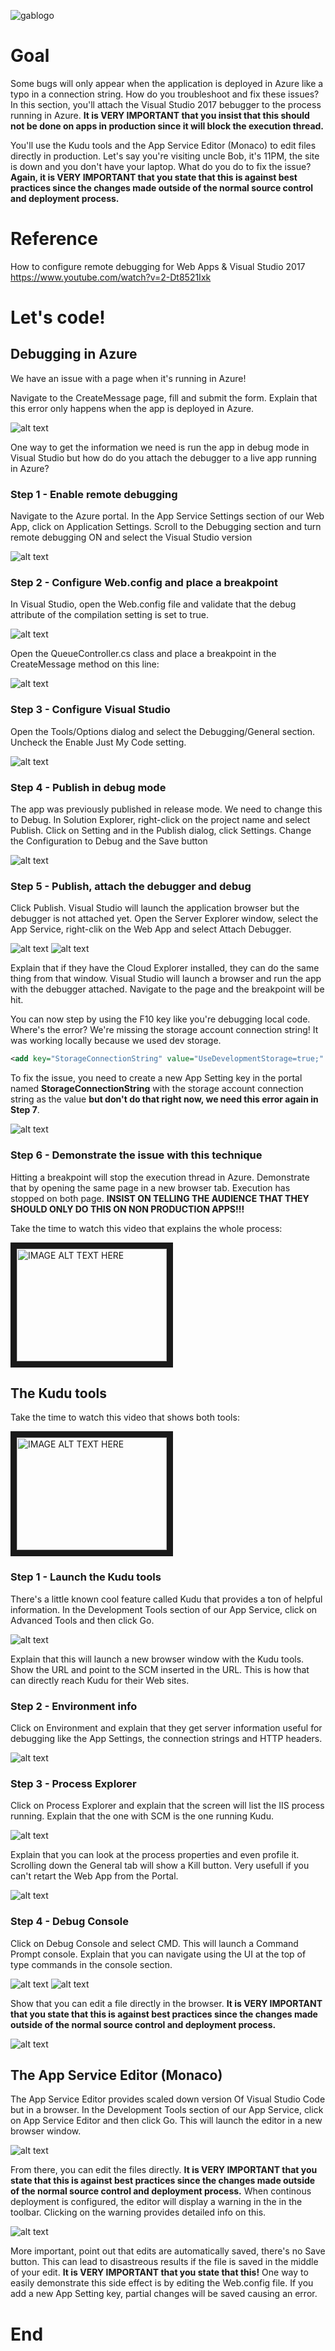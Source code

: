 ![gablogo][gablogo]
# Goal
Some bugs will only appear when the application is deployed in Azure like a typo in a connection string.  How do you troubleshoot and fix these issues?  In this section, you'll attach the Visual Studio 2017 bebugger to the process running in Azure.  **It is VERY IMPORTANT that you insist that this should not be done on apps in production since it will block the execution thread.**

You'll use the Kudu tools and the App Service Editor (Monaco) to edit files directly in production.  Let's say you're visiting uncle Bob, it's 11PM, the site is down and you don't have your laptop.  What do you do to fix the issue?  **Again, it is VERY IMPORTANT that you state that this is against best practices since the changes made outside of the normal source control and deployment process.**

# Reference
How to configure remote debugging for Web Apps & Visual Studio 2017
https://www.youtube.com/watch?v=2-Dt8521Ixk

# Let's code!
## Debugging in Azure
We have an issue with a page when it's running in Azure!

Navigate to the CreateMessage page, fill and submit the form. Explain that this error only happens when the app is deployed in Azure.

![alt text][Debug00]

One way to get the information we need is run the app in debug mode in Visual Studio but how do do you attach the debugger to a live app running in Azure?

### Step 1 - Enable remote debugging
Navigate to the Azure portal.  In the App Service Settings section of our Web App, click on Application Settings.  Scroll to the Debugging section and turn remote debugging ON and select the Visual Studio version

![alt text][Debug0]

### Step 2 - Configure Web.config and place a breakpoint
In Visual Studio, open the Web.config file and validate that the debug attribute of the compilation setting is set to true.

![alt text][Debug1]

Open the QueueController.cs class and place a breakpoint in the CreateMessage method on this line:

![alt text][Debug10]

### Step 3 - Configure Visual Studio
Open the Tools/Options dialog and select the Debugging/General section.  Uncheck the Enable Just My Code setting.

![alt text][Debug2]

### Step 4 - Publish in debug mode
The app was previously published in release mode.  We need to change this to Debug.  In Solution Explorer, right-click on the project name and select Publish.  Click on Setting and in the Publish dialog, click Settings.  Change the Configuration to Debug and the Save button

![alt text][Debug3]

### Step 5 - Publish, attach the debugger and debug
Click Publish.  Visual Studio will launch the application browser but the debugger is not attached yet.  Open the Server Explorer window, select the App Service, right-clik on the Web App and select Attach Debugger.

![alt text][Debug4]
![alt text][Debug5]

Explain that if they have the Cloud Explorer installed, they can do the same thing from that window.  Visual Studio will launch a browser and run the app with the debugger attached.  Navigate to the page and the breakpoint will be hit.

You can now step by using the F10 key like you're debugging local code.  Where's the error?  We're missing the storage account connection string! It was working locally because we used dev storage.

```xml
<add key="StorageConnectionString" value="UseDevelopmentStorage=true;" />
```
To fix the issue, you need to create a new App Setting key in the portal named **StorageConnectionString** with the storage account connection string as the value **but don't do that right now, we need this error again in Step 7**.

![alt text][Debug11]

### Step 6 - Demonstrate the issue with this technique
Hitting a breakpoint will stop the execution thread in Azure.  Demonstrate that by opening the same page in a new browser tab.  Execution has stopped on both page.  **INSIST ON TELLING THE AUDIENCE THAT THEY SHOULD ONLY DO THIS ON NON PRODUCTION APPS!!!**


Take the time to watch this video that explains the whole process:

<a href="http://www.youtube.com/watch?feature=player_embedded&v=2-Dt8521Ixk" target="_blank"><img src="http://img.youtube.com/vi/2-Dt8521Ixk/0.jpg" 
alt="IMAGE ALT TEXT HERE" width="240" height="180" border="10" /></a>


## The Kudu tools
Take the time to watch this video that shows both tools:

<a href="http://www.youtube.com/watch?feature=player_embedded&v=BbtPyvEdg3s" target="_blank"><img src="http://img.youtube.com/vi/BbtPyvEdg3s/0.jpg" 
alt="IMAGE ALT TEXT HERE" width="240" height="180" border="10" /></a>


### Step 1 - Launch the Kudu tools
There's a little known cool feature called Kudu that provides a ton of helpful information.  In the Development Tools section of our App Service, click on Advanced Tools and then click Go.

![alt text][Kudu1]

Explain that this will launch a new browser window with the Kudu tools.  Show the URL and point to the SCM inserted in the URL.  This is how that can directly reach Kudu for their Web sites.

### Step 2 - Environment info
Click on Environment and explain that they get server information useful for debugging like the App Settings, the connection strings and HTTP headers.

![alt text][Kudu0]

### Step 3 - Process Explorer
Click on Process Explorer and explain that the screen will list the IIS process running.  Explain that the one with SCM is the one running Kudu.

![alt text][Kudu2]

Explain that you can look at the process properties and even profile it.  Scrolling down the General tab will show a Kill button.  Very usefull if you can't retart the Web App from the Portal.

![alt text][Kudu3]

### Step 4 - Debug Console
Click on Debug Console and select CMD.  This will launch a Command Prompt console.  Explain that you can navigate using the UI at the top of type commands in the console section.

![alt text][Kudu4]
![alt text][Kudu5]

Show that you can edit a file directly in the browser.  **It is VERY IMPORTANT that you state that this is against best practices since the changes made outside of the normal source control and deployment process.**

![alt text][Kudu6]

## The App Service Editor (Monaco)
The App Service Editor provides scaled down version Of Visual Studio Code but in a browser.  In the Development Tools section of our App Service, click on App Service Editor and then click Go.  This will launch the editor in a new browser window.

![alt text][Monaco1]

From there, you can edit the files directly.  **It is VERY IMPORTANT that you state that this is against best practices since the changes made outside of the normal source control and deployment process.**  When continous deployment is configured, the editor will display a warning in the in the toolbar.  Clicking on the warning provides detailed info on this. 

![alt text][Monaco2]

More important, point out that edits are automatically saved, there's no Save button.  This can lead to disastreous results if the file is saved in the middle of your edit.   **It is VERY IMPORTANT that you state that this!**  One way to easily demonstrate this side effect is by editing the Web.config file.  If you add a new App Setting key, partial changes will be saved causing an error.

# End


[gablogo]: ../media/logo-2018-500x444.png "Global Azure Bootcamp logo"

[Debug00]: https://raw.githubusercontent.com/MSDEVMTL/2018-04-21-GlobalAzureBootcamp2018/master/Step6/media/debug00.png "Debug"
[Debug0]: https://raw.githubusercontent.com/MSDEVMTL/2018-04-21-GlobalAzureBootcamp2018/master/Step6/media/debug0.png "Debug"
[Debug1]: https://raw.githubusercontent.com/MSDEVMTL/2018-04-21-GlobalAzureBootcamp2018/master/Step6/media/debug1.png "Debug"
[Debug10]: https://raw.githubusercontent.com/MSDEVMTL/2018-04-21-GlobalAzureBootcamp2018/master/Step6/media/debug10.png "Debug"
[Debug11]: https://raw.githubusercontent.com/MSDEVMTL/2018-04-21-GlobalAzureBootcamp2018/master/Step6/media/debug11.png "Debug"
[Debug2]: https://raw.githubusercontent.com/MSDEVMTL/2018-04-21-GlobalAzureBootcamp2018/master/Step6/media/debug2.png "Debug"
[Debug3]: https://raw.githubusercontent.com/MSDEVMTL/2018-04-21-GlobalAzureBootcamp2018/master/Step6/media/debug3.png "Debug"
[Debug4]: https://raw.githubusercontent.com/MSDEVMTL/2018-04-21-GlobalAzureBootcamp2018/master/Step6/media/debug4.png "Debug"
[Debug5]: https://raw.githubusercontent.com/MSDEVMTL/2018-04-21-GlobalAzureBootcamp2018/master/Step6/media/debug5.png "Debug"

[Monaco1]: https://raw.githubusercontent.com/MSDEVMTL/2018-04-21-GlobalAzureBootcamp2018/master/Step6/media/Monaco1.png "Monaco"
[Monaco2]: https://raw.githubusercontent.com/MSDEVMTL/2018-04-21-GlobalAzureBootcamp2018/master/Step6/media/Monaco2.png "Monaco"

[Kudu0]: https://raw.githubusercontent.com/MSDEVMTL/2018-04-21-GlobalAzureBootcamp2018/master/Step6/media/Kudu0.png "Kudu"
[Kudu1]: https://raw.githubusercontent.com/MSDEVMTL/2018-04-21-GlobalAzureBootcamp2018/master/Step6/media/Kudu1.png "Kudu"
[Kudu2]: https://raw.githubusercontent.com/MSDEVMTL/2018-04-21-GlobalAzureBootcamp2018/master/Step6/media/Kudu2.png "Kudu"
[Kudu3]: https://raw.githubusercontent.com/MSDEVMTL/2018-04-21-GlobalAzureBootcamp2018/master/Step6/media/Kudu3.png "Kudu"
[Kudu4]: https://raw.githubusercontent.com/MSDEVMTL/2018-04-21-GlobalAzureBootcamp2018/master/Step6/media/Kudu4.png "Kudu"
[Kudu5]: https://raw.githubusercontent.com/MSDEVMTL/2018-04-21-GlobalAzureBootcamp2018/master/Step6/media/Kudu4-2.png "Kudu"
[Kudu6]: https://raw.githubusercontent.com/MSDEVMTL/2018-04-21-GlobalAzureBootcamp2018/master/Step6/media/Kudu5.png "Kudu"
